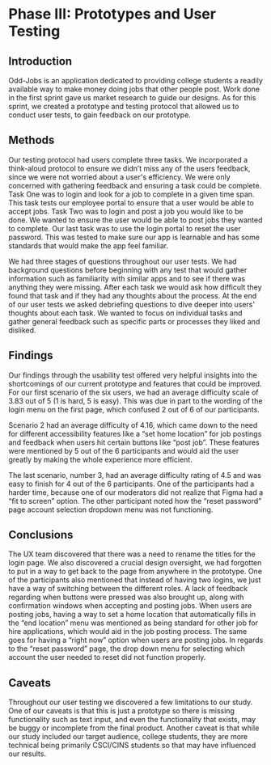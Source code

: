 # Phase III: Prototypes and User Testing

## Introduction

Odd-Jobs is an application dedicated to providing college students a readily available way to make money doing jobs that other people post. Work done in the first sprint gave us market research to guide our designs. As for this sprint, we created a prototype and testing protocol that allowed us to conduct user tests, to gain feedback on our prototype.

## Methods

Our testing protocol had users complete three tasks. We incorporated a think-aloud protocol to ensure we didn’t miss any of the users feedback, since we were not worried about a user's efficiency. We were only concerned with gathering feedback and ensuring a task could be complete. Task One was to login and look for a job to complete in a given time span. This task tests our employee portal to ensure that a user would be able to accept jobs. Task Two was to login and post a job you would like to be done. We wanted to ensure the user would be able to post jobs they wanted to complete. Our last task was to use the login portal to reset the user password. This was tested to make sure our app is learnable and has some standards that would make the app feel familiar.

We had three stages of questions throughout our user tests. We had background questions before beginning with any test that would gather information such as familiarity with similar apps and to see if there was anything they were missing. After each task we would ask how difficult they found that task and if they had any thoughts about the process. At the end of our user tests we asked debriefing questions to dive deeper into users' thoughts about each task. We wanted to focus on individual tasks and gather general feedback such as specific parts or processes they liked and disliked.


## Findings

Our findings through the usability test offered very helpful insights into the shortcomings of our current prototype and features that could be improved. For our first scenario of the six users, we had an average difficulty scale of 3.83 out of 5 (1 is hard, 5 is easy). This was due in part to the wording of the login menu on the first page, which confused 2 out of 6 of our participants.

Scenario 2 had an average difficulty of 4.16, which came down to the need for different accessibility features like a “set home location” for job postings and feedback when users hit certain buttons like “post job”. These features were mentioned by 5 out of the 6 participants and would aid the user greatly by making the whole experience more efficient.

The last scenario, number 3, had an average difficulty rating of 4.5 and was easy to finish for 4 out of the 6 participants. One of the participants had a harder time, because one of our moderators did not realize that Figma had a “fit to screen” option. The other participant noted how the “reset password” page account selection dropdown menu was not functioning.


## Conclusions

The UX team discovered that there was a need to rename the titles for the login page. We also discovered a crucial design oversight, we had forgotten to put in a way to get back to the page from anywhere in the prototype. One of the participants also mentioned that instead of having two logins, we just have a way of switching between the different roles. A lack of feedback regarding when buttons were pressed was also brought up, along with confirmation windows when accepting and posting jobs. When users are posting jobs, having a way to set a home location that automatically fills in the “end location” menu was mentioned as being standard for other job for hire applications, which would aid in the job posting process. The same goes for having a “right now” option when users are posting jobs. In regards to the “reset password” page, the drop down menu for selecting which account the user needed to reset did not function properly.

## Caveats

Throughout our user testing we discovered a few limitations to our study. One of our caveats is that this is just a prototype so there is missing functionality such as text input, and even the functionality that exists, may be buggy or incomplete from the final product. Another caveat is that while our study included our target audience, college students, they are more technical being primarily CSCI/CINS students so that may have influenced our results.
